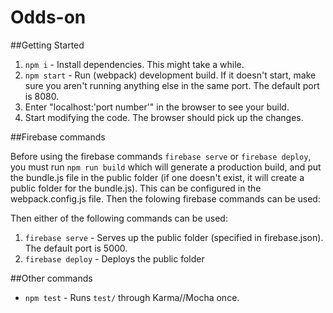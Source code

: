 # Odds-on

##Getting Started

1. `npm i` - Install dependencies. This might take a while.
2. `npm start` - Run (webpack) development build. If it doesn't start, make sure you aren't running anything else in the same port. The default port is 8080.
3. Enter "localhost:'port number'" in the browser to see your build.
4. Start modifying the code. The browser should pick up the changes.

##Firebase commands

Before using the firebase commands `firebase serve` or `firebase deploy`, you must run `npm run build` which will generate a production build, and put the bundle.js file in the public folder (if one doesn't exist, it will create a public folder for the bundle.js). This can be configured in the webpack.config.js file. Then the folowing firebase commands can be used:

Then either of the following commands can be used:
1. `firebase serve` - Serves up the public folder (specified in firebase.json). The default port is 5000.
2. `firebase deploy` - Deploys the public folder

##Other commands

* `npm test` - Runs `test/` through Karma//Mocha once.
